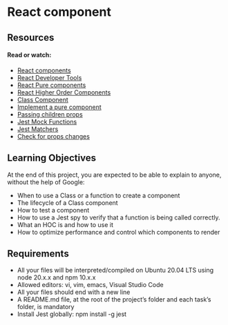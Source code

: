 # React component

## Resources

#### Read or watch:

- [React components](https://react.dev/reference/react/components)
- [React Developer Tools](https://chromewebstore.google.com/detail/react-developer-tools/fmkadmapgofadopljbjfkapdkoienihi)
- [React Pure components](https://react.dev/reference/react/PureComponent)
- [React Higher Order Components](https://hackernoon.com/higher-order-components-hocs-in-react)
- [Class Component](https://www.w3schools.com/react/react_class.asp)
- [Implement a pure component](https://www.developerway.com/posts/pure-components-vs-functional-and-hooks)
- [Passing children props](https://react.dev/learn/passing-props-to-a-component#passing-jsx-as-children)
- [Jest Mock Functions](https://jestjs.io/docs/mock-functions)
- [Jest Matchers](https://jestjs.io/docs/using-matchers)
- [Check for props changes](https://stackoverflow.com/questions/66026781/how-to-detect-prop-changes-before-rendering-in-react)

## Learning Objectives

At the end of this project, you are expected to be able to explain to anyone, without the help of Google:

- When to use a Class or a function to create a component
- The lifecycle of a Class component
- How to test a component
- How to use a Jest spy to verify that a function is being called correctly.
- What an HOC is and how to use it
- How to optimize performance and control which components to render

## Requirements

- All your files will be interpreted/compiled on Ubuntu 20.04 LTS using node 20.x.x and npm 10.x.x
- Allowed editors: vi, vim, emacs, Visual Studio Code
- All your files should end with a new line
- A README.md file, at the root of the project’s folder and each task’s folder, is mandatory
- Install Jest globally: npm install -g jest
